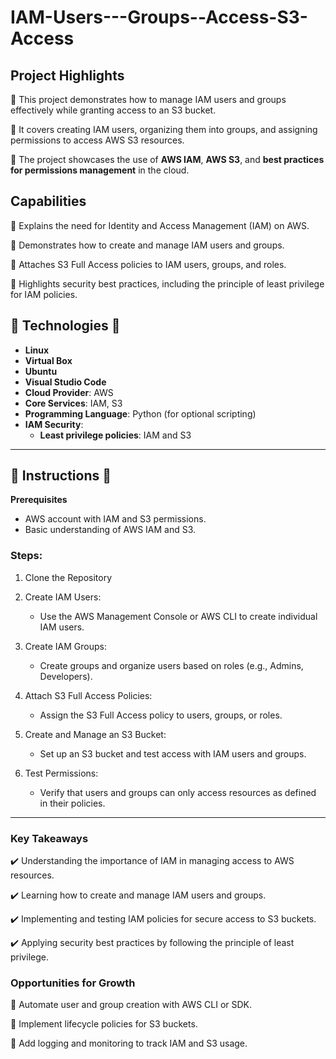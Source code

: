 # IAM-Users---Groups--Access-S3-Access



## **Project Highlights**
🔐 This project demonstrates how to manage IAM users and groups effectively while granting access to an S3 bucket.

🔐 It covers creating IAM users, organizing them into groups, and assigning permissions to access AWS S3 resources.

🔐 The project showcases the use of **AWS IAM**, **AWS S3**, and **best practices for permissions management** in the cloud.

## **Capabilities**
🔧 Explains the need for Identity and Access Management (IAM) on AWS.

🔧 Demonstrates how to create and manage IAM users and groups.

🔧 Attaches S3 Full Access policies to IAM users, groups, and roles.

🔧 Highlights security best practices, including the principle of least privilege for IAM policies.

## **🚨 Technologies 🚨**
- **Linux**
- **Virtual Box**
- **Ubuntu**
- **Visual Studio Code**
- **Cloud Provider**: AWS
- **Core Services**: IAM, S3
- **Programming Language**: Python (for optional scripting)
- **IAM Security**:
  - **Least privilege policies**: IAM and S3

---

## **👀 Instructions 👀**   

**Prerequisites**
- AWS account with IAM and S3 permissions.
- Basic understanding of AWS IAM and S3.

### **Steps:**

1. Clone the Repository

2. Create IAM Users:
   - Use the AWS Management Console or AWS CLI to create individual IAM users.

3. Create IAM Groups:
   - Create groups and organize users based on roles (e.g., Admins, Developers).

4. Attach S3 Full Access Policies:
   - Assign the S3 Full Access policy to users, groups, or roles.

5. Create and Manage an S3 Bucket:
   - Set up an S3 bucket and test access with IAM users and groups.

6. Test Permissions:
   - Verify that users and groups can only access resources as defined in their policies.



---

### **Key Takeaways**
✔️ Understanding the importance of IAM in managing access to AWS resources.

✔️ Learning how to create and manage IAM users and groups.

✔️ Implementing and testing IAM policies for secure access to S3 buckets.

✔️ Applying security best practices by following the principle of least privilege.

### **Opportunities for Growth**
🌱 Automate user and group creation with AWS CLI or SDK.

🌱 Implement lifecycle policies for S3 buckets.

🌱 Add logging and monitoring to track IAM and S3 usage.
